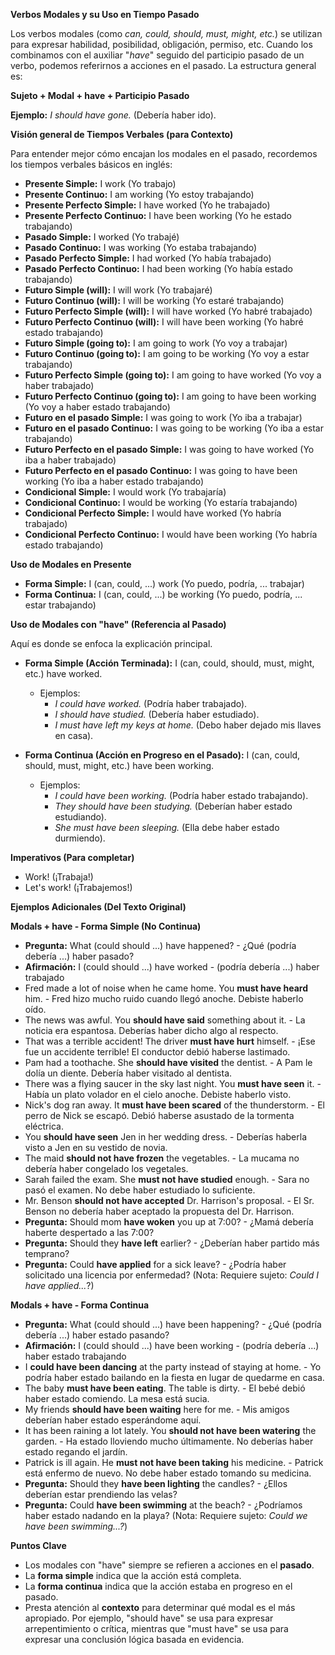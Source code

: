 

**Verbos Modales y su Uso en Tiempo Pasado**

Los verbos modales (como *can, could, should, must, might, etc.*) se utilizan para expresar habilidad, posibilidad, obligación, permiso, etc. Cuando los combinamos con el auxiliar "*have*" seguido del participio pasado de un verbo, podemos referirnos a acciones en el pasado.  La estructura general es:

**Sujeto + Modal + have + Participio Pasado**

**Ejemplo:** *I should have gone.* (Debería haber ido).

**Visión general de Tiempos Verbales (para Contexto)**

Para entender mejor cómo encajan los modales en el pasado, recordemos los tiempos verbales básicos en inglés:

*   **Presente Simple:** I work (Yo trabajo)
*   **Presente Continuo:** I am working (Yo estoy trabajando)
*   **Presente Perfecto Simple:** I have worked (Yo he trabajado)
*   **Presente Perfecto Continuo:** I have been working (Yo he estado trabajando)
*   **Pasado Simple:** I worked (Yo trabajé)
*   **Pasado Continuo:** I was working (Yo estaba trabajando)
*   **Pasado Perfecto Simple:** I had worked (Yo había trabajado)
*   **Pasado Perfecto Continuo:** I had been working (Yo había estado trabajando)
*   **Futuro Simple (will):** I will work (Yo trabajaré)
*   **Futuro Continuo (will):** I will be working (Yo estaré trabajando)
*   **Futuro Perfecto Simple (will):** I will have worked (Yo habré trabajado)
*   **Futuro Perfecto Continuo (will):** I will have been working (Yo habré estado trabajando)
*   **Futuro Simple (going to):** I am going to work (Yo voy a trabajar)
*   **Futuro Continuo (going to):** I am going to be working (Yo voy a estar trabajando)
*   **Futuro Perfecto Simple (going to):** I am going to have worked (Yo voy a haber trabajado)
*   **Futuro Perfecto Continuo (going to):** I am going to have been working (Yo voy a haber estado trabajando)
*   **Futuro en el pasado Simple:** I was going to work (Yo iba a trabajar)
*   **Futuro en el pasado Continuo:** I was going to be working (Yo iba a estar trabajando)
*   **Futuro Perfecto en el pasado Simple:** I was going to have worked (Yo iba a haber trabajado)
*   **Futuro Perfecto en el pasado Continuo:** I was going to have been working (Yo iba a haber estado trabajando)
*   **Condicional Simple:** I would work (Yo trabajaría)
*   **Condicional Continuo:** I would be working (Yo estaría trabajando)
*   **Condicional Perfecto Simple:** I would have worked (Yo habría trabajado)
*   **Condicional Perfecto Continuo:** I would have been working (Yo habría estado trabajando)

**Uso de Modales en Presente**

*   **Forma Simple:** I (can, could, ...) work (Yo puedo, podría, ... trabajar)
*   **Forma Continua:** I (can, could, ...) be working (Yo puedo, podría, ... estar trabajando)

**Uso de Modales con "have" (Referencia al Pasado)**

Aquí es donde se enfoca la explicación principal.

*   **Forma Simple (Acción Terminada):** I (can, could, should, must, might, etc.) have worked.

    *   Ejemplos:
        *   *I could have worked.* (Podría haber trabajado).
        *   *I should have studied.* (Debería haber estudiado).
        *   *I must have left my keys at home.* (Debo haber dejado mis llaves en casa).

*   **Forma Continua (Acción en Progreso en el Pasado):** I (can, could, should, must, might, etc.) have been working.

    *   Ejemplos:
        *   *I could have been working.* (Podría haber estado trabajando).
        *   *They should have been studying.* (Deberían haber estado estudiando).
        *   *She must have been sleeping.* (Ella debe haber estado durmiendo).

**Imperativos (Para completar)**

*   Work! (¡Trabaja!)
*   Let's work! (¡Trabajemos!)

**Ejemplos Adicionales (Del Texto Original)**



**Modals + have - Forma Simple (No Continua)**

*   **Pregunta:** What (could should ...) have happened? - ¿Qué (podría debería ...) haber pasado?
*   **Afirmación:** I (could should ...) have worked - (podría debería ...) haber trabajado
*   Fred made a lot of noise when he came home. You **must have heard** him. - Fred hizo mucho ruido cuando llegó anoche. Debiste haberlo oído.
*   The news was awful. You **should have said** something about it. - La noticia era espantosa. Deberías haber dicho algo al respecto.
*   That was a terrible accident! The driver **must have hurt** himself. - ¡Ese fue un accidente terrible! El conductor debió haberse lastimado.
*   Pam had a toothache. She **should have visited** the dentist. - A Pam le dolía un diente. Debería haber visitado al dentista.
*   There was a flying saucer in the sky last night. You **must have seen** it. - Había un plato volador en el cielo anoche. Debiste haberlo visto.
*   Nick's dog ran away. It **must have been scared** of the thunderstorm. - El perro de Nick se escapó. Debió haberse asustado de la tormenta eléctrica.
*   You **should have seen** Jen in her wedding dress. - Deberías haberla visto a Jen en su vestido de novia.
*   The maid **should not have frozen** the vegetables. - La mucama no debería haber congelado los vegetales.
*   Sarah failed the exam. She **must not have studied** enough. - Sara no pasó el examen. No debe haber estudiado lo suficiente.
*   Mr. Benson **should not have accepted** Dr. Harrison's proposal. - El Sr. Benson no debería haber aceptado la propuesta del Dr. Harrison.
*   **Pregunta:** Should mom **have woken** you up at 7:00? - ¿Mamá debería haberte despertado a las 7:00?
*   **Pregunta:** Should they **have left** earlier? - ¿Deberían haber partido más temprano?
*   **Pregunta:** Could **have applied** for a sick leave? - ¿Podría haber solicitado una licencia por enfermedad?  (Nota: Requiere sujeto: *Could I have applied...*?)

**Modals + have - Forma Continua**

*   **Pregunta:** What (could should ...) have been happening? - ¿Qué (podría debería ...) haber estado pasando?
*   **Afirmación:** I (could should ...) have been working - (podría debería ...) haber estado trabajando
*   I **could have been dancing** at the party instead of staying at home. - Yo podría haber estado bailando en la fiesta en lugar de quedarme en casa.
*   The baby **must have been eating**. The table is dirty. - El bebé debió haber estado comiendo. La mesa está sucia.
*   My friends **should have been waiting** here for me. - Mis amigos deberían haber estado esperándome aquí.
*   It has been raining a lot lately. You **should not have been watering** the garden. - Ha estado lloviendo mucho últimamente. No deberías haber estado regando el jardín.
*   Patrick is ill again. He **must not have been taking** his medicine. - Patrick está enfermo de nuevo. No debe haber estado tomando su medicina.
*   **Pregunta:** Should they **have been lighting** the candles? - ¿Ellos deberían estar prendiendo las velas?
*   **Pregunta:** Could **have been swimming** at the beach? - ¿Podríamos haber estado nadando en la playa?  (Nota: Requiere sujeto: *Could we have been swimming...?*)

**Puntos Clave**

*   Los modales con "have" siempre se refieren a acciones en el **pasado**.
*   La **forma simple** indica que la acción está completa.
*   La **forma continua** indica que la acción estaba en progreso en el pasado.
*   Presta atención al **contexto** para determinar qué modal es el más apropiado. Por ejemplo, "should have" se usa para expresar arrepentimiento o crítica, mientras que "must have" se usa para expresar una conclusión lógica basada en evidencia.


